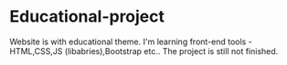 # Educational-project

Website is with educational theme. I'm learning front-end tools - HTML,CSS,JS (libabries),Bootstrap etc..
The project is still not finished.
